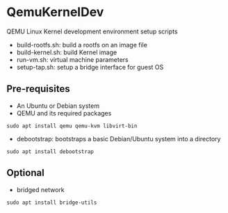 # QemuKernelDev
QEMU Linux Kernel development environment setup scripts

- build-rootfs.sh: build a rootfs on an image file
- build-kernel.sh: build Kernel image
- run-vm.sh: virtual machine parameters
- setup-tap.sh: setup a bridge interface for guest OS

## Pre-requisites

- An Ubuntu or Debian system
- QEMU and its required packages 
```
sudo apt install qemu qemu-kvm libvirt-bin
```
- debootstrap: bootstraps a basic Debian/Ubuntu system into a directory
```
sudo apt install debootstrap
```

## Optional

- bridged network
```
sudo apt install bridge-utils

```
